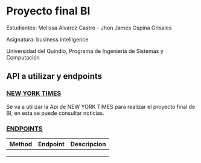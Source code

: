 # Proyecto final BI
Estudiantes: Melissa Alvarez Castro - Jhon James Ospina Grisales

Asignatura: business intelligence

Universidad del Quindio, Programa de Ingenieria de Sistemas y Computación

## API a utilizar y endpoints

### [NEW YORK TIMES](https://developer.nytimes.com)

Se va a utilizar la Api de NEW YORK TIMES para realizar el proyecto final de BI, en esta se puede consultar noticias.

### [ENDPOINTS](https://developer.nytimes.com/docs/archive-product/1/overview)

Method | Endpoint | Descripcion |
|---|---|---|
|  |  |  |
| | | |
| | | |
